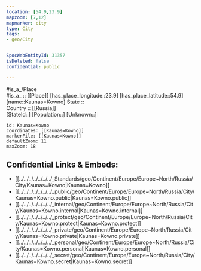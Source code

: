 ```yaml
---
location: [54.9,23.9] 
mapzoom: [7,12] 
mapmarker: city 
type: City
tags:
- geo/City


SpocWebEntityId: 31357
isDeleted: false
confidential: public

---
```

#is_a_/Place  
#is_a_ :: [[Place]] 
[has_place_longitude::23.9] 
[has_place_latitude::54.9] 
[name::Kaunas=Kowno] 
State ::  
Country :: [[Russia]]  
[StateId::] 
[Population::] 
[Unknown::] 


```leaflet
id: Kaunas=Kowno
coordinates: [[Kaunas=Kowno]] 
markerFile: [[Kaunas=Kowno]] 
defaultZoom: 11 
maxZoom: 18
```


## Confidential Links & Embeds: 
- [[../../../../../../../_Standards/geo/Continent/Europe/Europe~North/Russia/City/Kaunas=Kowno|Kaunas=Kowno]] 
- [[../../../../../../../_public/geo/Continent/Europe/Europe~North/Russia/City/Kaunas=Kowno.public|Kaunas=Kowno.public]] 
- [[../../../../../../../_internal/geo/Continent/Europe/Europe~North/Russia/City/Kaunas=Kowno.internal|Kaunas=Kowno.internal]] 
- [[../../../../../../../_protect/geo/Continent/Europe/Europe~North/Russia/City/Kaunas=Kowno.protect|Kaunas=Kowno.protect]] 
- [[../../../../../../../_private/geo/Continent/Europe/Europe~North/Russia/City/Kaunas=Kowno.private|Kaunas=Kowno.private]] 
- [[../../../../../../../_personal/geo/Continent/Europe/Europe~North/Russia/City/Kaunas=Kowno.personal|Kaunas=Kowno.personal]] 
- [[../../../../../../../_secret/geo/Continent/Europe/Europe~North/Russia/City/Kaunas=Kowno.secret|Kaunas=Kowno.secret]] 
